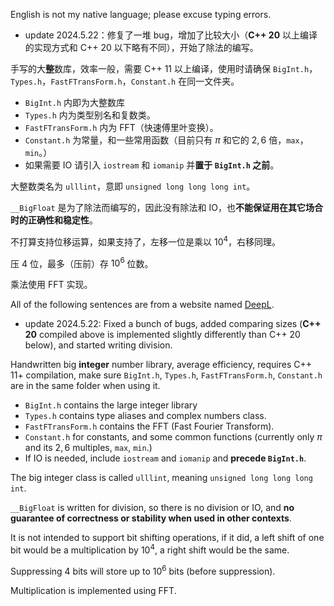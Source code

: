 English is not my native language; please excuse typing errors.

- update 2024.5.22：修复了一堆 bug，增加了比较大小（**C++ 20** 以上编译的实现方式和 C++ 20 以下略有不同），开始了除法的编写。

手写的大**整**数库，效率一般，需要 C++ 11 以上编译，使用时请确保 `BigInt.h`，`Types.h`，`FastFTransForm.h`，`Constant.h` 在同一文件夹。

- `BigInt.h` 内即为大整数库
- `Types.h` 内为类型别名和复数类。
- `FastFTransForm.h` 内为 FFT（快速傅里叶变换）。
- `Constant.h` 为常量，和一些常用函数（目前只有 $\pi$ 和它的 $2,6$ 倍，`max`，`min`。）
- 如果需要 IO 请引入 `iostream` 和 `iomanip` 并**置于 `BigInt.h` 之前**。

大整数类名为 `ulllint`，意即 `unsigned long long long int`。

`__BigFloat` 是为了除法而编写的，因此没有除法和 IO，也**不能保证用在其它场合时的正确性和稳定性**。 

不打算支持位移运算，如果支持了，左移一位是乘以 $10^4$，右移同理。

压 $4$ 位，最多（压前）存 $10^6$ 位数。

乘法使用 FFT 实现。

All of the following sentences are from a website named [DeepL](https://www.deepl.com/en/translator).

- update 2024.5.22: Fixed a bunch of bugs, added comparing sizes (**C++ 20** compiled above is implemented slightly differently than C++ 20 below), and started writing division.

Handwritten big **integer** number library, average efficiency, requires C++ 11+ compilation, make sure `BigInt.h`, `Types.h`, `FastFTransForm.h`, `Constant.h` are in the same folder when using it.

- `BigInt.h` contains the large integer library
- `Types.h` contains type aliases and complex numbers class.
- `FastFTransForm.h` contains the FFT (Fast Fourier Transform).
- `Constant.h` for constants, and some common functions (currently only $\pi$ and its $2,6$ multiples, `max`, `min`.)
- If IO is needed, include `iostream` and `iomanip` and **precede `BigInt.h`**.

The big integer class is called `ulllint`, meaning `unsigned long long long int`.

`__BigFloat` is written for division, so there is no division or IO, and **no guarantee of correctness or stability when used in other contexts**. 

It is not intended to support bit shifting operations, if it did, a left shift of one bit would be a multiplication by $10^4$, a right shift would be the same.

Suppressing $4$ bits will store up to $10^6$ bits (before suppression).

Multiplication is implemented using FFT.
